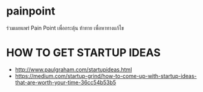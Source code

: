 # painpoint 
ร่วมเผยแพร่ Pain Point เพื่อกระตุ้น ท้าทาย เพื่อหาทางแก้ไข

# HOW TO GET STARTUP IDEAS
- http://www.paulgraham.com/startupideas.html
- https://medium.com/startup-grind/how-to-come-up-with-startup-ideas-that-are-worth-your-time-36cc54b53b5
